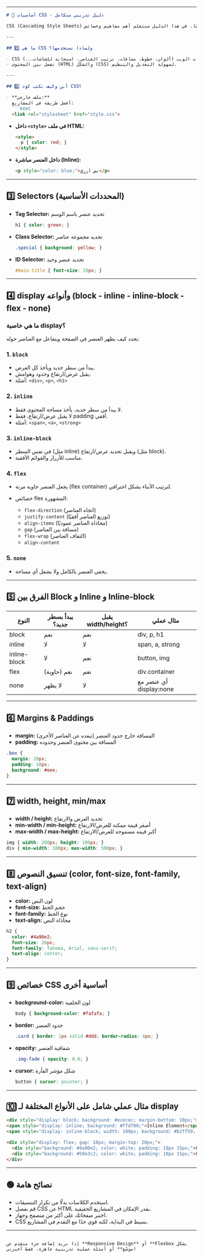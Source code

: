 
---

````markdown
# 🌟 أساسيات CSS - دليل تدريبي متكامل

CSS (Cascading Style Sheets) هي اللغة الأساسية لتنسيق صفحات الويب وجعلها أكثر جمالًا وتنظيمًا. في هذا الدليل ستتعلم أهم مفاهيم وخصائص CSS مع أمثلة عملية.

---

## 1️⃣ ما هي CSS ولماذا نستخدمها؟

- CSS تتحكم في مظهر صفحات الويب (ألوان، خطوط، مسافات، ترتيب العناصر، استجابة للشاشات...).
- تفصل بين المحتوى (HTML) والشكل (CSS) لسهولة التعديل والتنظيم.

---

## 2️⃣ أين وكيف نكتب كود CSS؟

- **ملف خارجي:**  
  أفضل طريقة في المشاريع:
  ```html
  <link rel="stylesheet" href="style.css">
````

* **داخل `<style>` في ملف HTML:**

  ```html
  <style>
    p { color: red; }
  </style>
  ```

* **داخل العنصر مباشرة (Inline):**

  ```html
  <p style="color: blue;">نص أزرق</p>
  ```

---

## 3️⃣ Selectors (المحددات الأساسية)

* **Tag Selector:** تحديد عنصر باسم الوسم

  ```css
  h1 { color: green; }
  ```

* **Class Selector:** تحديد مجموعة عناصر

  ```css
  .special { background: yellow; }
  ```

* **ID Selector:** تحديد عنصر وحيد

  ```css
  #main-title { font-size: 28px; }
  ```

---

## 4️⃣ display وأنواعه (block - inline - inline-block - flex - none)

### **ما هي خاصية display؟**

تحدد كيف يظهر العنصر في الصفحة ويتفاعل مع العناصر حوله.

### 1. `block`

* يبدأ من سطر جديد ويأخذ كل العرض.
* يقبل عرض/ارتفاع وحدود وهوامش.
* أمثلة: `<div>`, `<p>`, `<h1>`

### 2. `inline`

* لا يبدأ من سطر جديد، يأخذ مساحة المحتوى فقط.
* لا يقبل عرض/ارتفاع، فقط padding أفقي.
* أمثلة: `<span>`, `<a>`, `<strong>`

### 3. `inline-block`

* في نفس السطر (مثل inline) ويقبل تحديد عرض/ارتفاع (مثل block).
* مناسب للأزرار والقوائم الأفقية.

### 4. `flex`

* يجعل العنصر حاوية مرنة (flex container) لترتيب الأبناء بشكل احترافي.
* خصائص flex المشهورة:

  * `flex-direction` (اتجاه العناصر)
  * `justify-content` (توزيع العناصر أفقيًا)
  * `align-items` (محاذاة العناصر عموديًا)
  * `gap` (مسافة بين العناصر)
  * `flex-wrap` (التفاف العناصر)
  * `align-content`

### 5. `none`

* يخفي العنصر بالكامل ولا يشغل أي مساحة.

---

## 5️⃣ الفرق بين Block و Inline و Inline-block

| النوع        | يبدأ بسطر جديد؟ | يقبل width/height؟ | مثال عملي                |
| ------------ | --------------- | ------------------ | ------------------------ |
| block        | نعم             | نعم                | div, p, h1               |
| inline       | لا              | لا                 | span, a, strong          |
| inline-block | لا              | نعم                | button, img              |
| flex         | نعم (حاوية)     | نعم                | div.container            |
| none         | لا يظهر         | لا                 | أي عنصر مع display\:none |

---

## 6️⃣ Margins & Paddings

* **margin:** المسافة خارج حدود العنصر (تبعده عن العناصر الأخرى)
* **padding:** المسافة بين محتوى العنصر وحدوده

```css
.box {
  margin: 20px;
  padding: 10px;
  background: #eee;
}
```

---

## 7️⃣ width, height, min/max

* **width / height:** تحديد العرض والارتفاع
* **min-width / min-height:** أصغر قيمة ممكنة للعرض/الارتفاع
* **max-width / max-height:** أكبر قيمة مسموحة للعرض/الارتفاع

```css
img { width: 200px; height: 100px; }
div { min-width: 100px; max-width: 500px; }
```

---

## 8️⃣ تنسيق النصوص (color, font-size, font-family, text-align)

* **color:** لون النص
* **font-size:** حجم الخط
* **font-family:** نوع الخط
* **text-align:** محاذاة النص

```css
h2 {
  color: #4a90e2;
  font-size: 26px;
  font-family: Tahoma, Arial, sans-serif;
  text-align: center;
}
```

---

## 9️⃣ خصائص CSS أساسية أخرى

* **background-color:** لون الخلفية

  ```css
  body { background-color: #fafafa; }
  ```
* **border:** حدود العنصر

  ```css
  .card { border: 1px solid #ddd; border-radius: 6px; }
  ```
* **opacity:** شفافية العنصر

  ```css
  .img-fade { opacity: 0.6; }
  ```
* **cursor:** شكل مؤشر الفأرة

  ```css
  button { cursor: pointer; }
  ```

---

## 🔟 مثال عملي شامل على الأنواع المختلفة لـ display

```html
<div style="display: block; background: #ececec; margin-bottom: 10px;">Block Element</div>
<span style="display: inline; background: #ffd700;">Inline Element</span>
<span style="display: inline-block; width: 100px; background: #b2ff59; text-align: center;">Inline-Block</span>

<div style="display: flex; gap: 10px; margin-top: 20px;">
  <div style="background: #4a90e2; color: white; padding: 10px 15px;">Flex Item 1</div>
  <div style="background: #50e3c2; color: white; padding: 10px 15px;">Flex Item 2</div>
</div>
```

---

## 🟢 نصائح هامة

* استخدم الكلاسات بدلًا من تكرار التنسيقات.
* قم بفصل CSS عن HTML بقدر الإمكان في المشاريع الحقيقية.
* اختبر صفحاتك على أكثر من متصفح وجهاز.
* CSS بسيط في البداية، لكنه قوي جدًا مع التقدم في المشاريع.

---

```

إذا تريد إضافة جزء متقدم عن **Responsive Design** أو **Flexbox بشكل موسّع** أو أمثلة عملية تدريبية جاهزة، فقط أخبرني!
```
